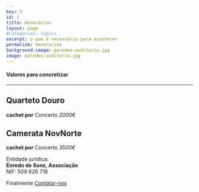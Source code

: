 ```yaml
---
key: 5
id: 5
title: Honorários
layout: page
#categories: topics
excerpt: o que é necessário para acontecer
permalink: honorarios
background-image: paredes-auditorio.jpg
image: paredes-auditorio.jpg
---
```

#### Valores para concretizar

---

## Quarteto Douro

**cachet por** Concerto    *2000€*   

## Camerata NovNorte

**cachet por** Concerto    *3500€*


Entidade jurídica:  
**Enredo de Sons, Associação**  
NIF: 509 626 718  
  
  
Finalmente [Contatar-nos](/contato)


